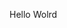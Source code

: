 Hello Wolrd












































































































































































































































































































































































































































































































































































































































































































































































































































































































































































































































































































































































































































































































































































































































































































































































































































































































































































































































































































































































































































































































